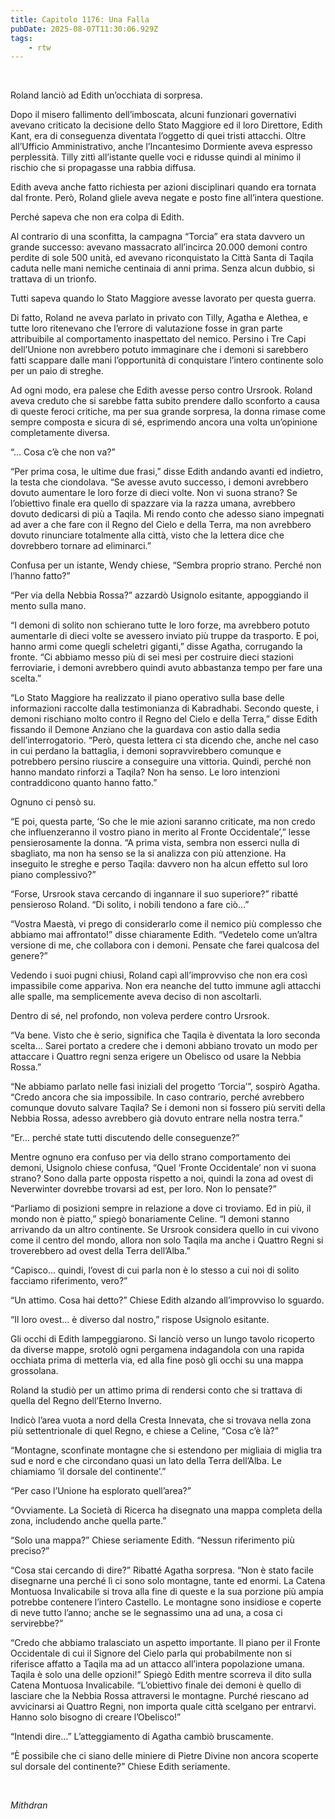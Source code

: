 ```yaml
---
title: Capitolo 1176: Una Falla
pubDate: 2025-08-07T11:30:06.929Z
tags:
    - rtw
---
```



&nbsp;


Roland lanciò ad Edith un’occhiata di sorpresa.


Dopo il misero fallimento dell’imboscata, alcuni funzionari governativi avevano criticato la decisione dello Stato Maggiore ed il loro Direttore, Edith Kant, era di conseguenza diventata l’oggetto di quei tristi attacchi. Oltre all’Ufficio Amministrativo, anche l’Incantesimo Dormiente aveva espresso perplessità. Tilly zittì all’istante quelle voci e ridusse quindi al minimo il rischio che si propagasse una rabbia diffusa.


Edith aveva anche fatto richiesta per azioni disciplinari quando era tornata dal fronte. Però, Roland gliele aveva negate e posto fine all’intera questione.


Perché sapeva che non era colpa di Edith.


Al contrario di una sconfitta, la campagna “Torcia” era stata davvero un grande successo: avevano massacrato all’incirca 20.000 demoni contro perdite di sole 500 unità, ed avevano riconquistato la Città Santa di Taqila caduta nelle mani nemiche centinaia di anni prima. Senza alcun dubbio, si trattava di un trionfo.


Tutti sapeva quando lo Stato Maggiore avesse lavorato per questa guerra.


Di fatto, Roland ne aveva parlato in privato con Tilly, Agatha e Alethea, e tutte loro ritenevano che l’errore di valutazione fosse in gran parte attribuibile al comportamento inaspettato del nemico. Persino i Tre Capi dell’Unione non avrebbero potuto immaginare che i demoni si sarebbero fatti scappare dalle mani l’opportunità di conquistare l’intero continente solo per un paio di streghe.


Ad ogni modo, era palese che Edith avesse perso contro Ursrook. Roland aveva creduto che si sarebbe fatta subito prendere dallo sconforto a causa di queste feroci critiche, ma per sua grande sorpresa, la donna rimase come sempre composta e sicura di sé, esprimendo ancora una volta un’opinione completamente diversa.


“… Cosa c’è che non va?”


“Per prima cosa, le ultime due frasi,” disse Edith andando avanti ed indietro, la testa che ciondolava. “Se avesse avuto successo, i demoni avrebbero dovuto aumentare le loro forze di dieci volte. Non vi suona strano? Se l’obiettivo finale era quello di spazzare via la razza umana, avrebbero dovuto dedicarsi di più a Taqila. Mi rendo conto che adesso siano impegnati ad aver a che fare con il Regno del Cielo e della Terra, ma non avrebbero dovuto rinunciare totalmente alla città, visto che la lettera dice che dovrebbero tornare ad eliminarci.”


Confusa per un istante, Wendy chiese, “Sembra proprio strano. Perché non l’hanno fatto?”


“Per via della Nebbia Rossa?” azzardò Usignolo esitante, appoggiando il mento sulla mano.


“I demoni di solito non schierano tutte le loro forze, ma avrebbero potuto aumentarle di dieci volte se avessero inviato più truppe da trasporto. E poi, hanno armi come quegli scheletri giganti,” disse Agatha, corrugando la fronte. “Ci abbiamo messo più di sei mesi per costruire dieci stazioni ferroviarie, i demoni avrebbero quindi avuto abbastanza tempo per fare una scelta.”


“Lo Stato Maggiore ha realizzato il piano operativo sulla base delle informazioni raccolte dalla testimonianza di Kabradhabi. Secondo queste, i demoni rischiano molto contro il Regno del Cielo e della Terra,” disse Edith fissando il Demone Anziano che la guardava con astio dalla sedia dell’interrogatorio. “Però, questa lettera ci sta dicendo che, anche nel caso in cui perdano la battaglia, i demoni sopravvirebbero comunque e potrebbero persino riuscire a conseguire una vittoria. Quindi, perché non hanno mandato rinforzi a Taqila? Non ha senso. Le loro intenzioni contraddicono quanto hanno fatto.”


Ognuno ci pensò su.


“E poi, questa parte, ‘So che le mie azioni saranno criticate, ma non credo che influenzeranno il vostro piano in merito al Fronte Occidentale’,” lesse pensierosamente la donna. “A prima vista, sembra non esserci nulla di sbagliato, ma non ha senso se la si analizza con più attenzione. Ha inseguito le streghe e perso Taqila: davvero non ha alcun effetto sul loro piano complessivo?”


“Forse, Ursrook stava cercando di ingannare il suo superiore?” ribatté pensieroso Roland. “Di solito, i nobili tendono a fare ciò…”


“Vostra Maestà, vi prego di considerarlo come il nemico più complesso che abbiamo mai affrontato!” disse chiaramente Edith. “Vedetelo come un’altra versione di me, che collabora con i demoni. Pensate che farei qualcosa del genere?”


Vedendo i suoi pugni chiusi, Roland capì all’improvviso che non era così impassibile come appariva. Non era neanche del tutto immune agli attacchi alle spalle, ma semplicemente aveva deciso di non ascoltarli.


Dentro di sé, nel profondo, non voleva perdere contro Ursrook.


“Va bene. Visto che è serio, significa che Taqila è diventata la loro seconda scelta… Sarei portato a credere che i demoni abbiano trovato un modo per attaccare i Quattro regni senza erigere un Obelisco od usare la Nebbia Rossa.”


“Ne abbiamo parlato nelle fasi iniziali del progetto ‘Torcia’”, sospirò Agatha. “Credo ancora che sia impossibile. In caso contrario, perché avrebbero comunque dovuto salvare Taqila? Se i demoni non si fossero più serviti della Nebbia Rossa, adesso avrebbero già dovuto entrare nella nostra terra.”


“Er… perché state tutti discutendo delle conseguenze?”


Mentre ognuno era confuso per via dello strano comportamento dei demoni, Usignolo chiese confusa, “Quel ‘Fronte Occidentale’ non vi suona strano? Sono dalla parte opposta rispetto a noi, quindi la zona ad ovest di Neverwinter dovrebbe trovarsi ad est, per loro. Non lo pensate?”


“Parliamo di posizioni sempre in relazione a dove ci troviamo. Ed in più, il mondo non è piatto,” spiegò bonariamente Celine. “I demoni stanno arrivando da un altro continente. Se Ursrook considera quello in cui vivono come il centro del mondo, allora non solo Taqila ma anche i Quattro Regni si troverebbero ad ovest della Terra dell’Alba.”


“Capisco… quindi, l’ovest di cui parla non è lo stesso a cui noi di solito facciamo riferimento, vero?”


“Un attimo. Cosa hai detto?” Chiese Edith alzando all’improvviso lo sguardo.


“Il loro ovest… è diverso dal nostro,” rispose Usignolo esitante.


Gli occhi di Edith lampeggiarono. Si lanciò verso un lungo tavolo ricoperto da diverse mappe, srotolò ogni pergamena indagandola con una rapida occhiata prima di metterla via, ed alla fine posò gli occhi su una mappa grossolana.


Roland la studiò per un attimo prima di rendersi conto che si trattava di quella del Regno dell’Eterno Inverno.


Indicò l’area vuota a nord della Cresta Innevata, che si trovava nella zona più settentrionale di quel Regno, e chiese a Celine, “Cosa c’è là?”


“Montagne, sconfinate montagne che si estendono per migliaia di miglia tra sud e nord e che circondano quasi un lato della Terra dell’Alba. Le chiamiamo ‘il dorsale del continente’.”


“Per caso l’Unione ha esplorato quell’area?”


“Ovviamente. La Società di Ricerca ha disegnato una mappa completa della zona, includendo anche quella parte.”


“Solo una mappa?” Chiese seriamente Edith. “Nessun riferimento più preciso?”


“Cosa stai cercando di dire?” Ribatté Agatha sorpresa. “Non è stato facile disegnarne una perché lì ci sono solo montagne, tante ed enormi. La Catena Montuosa Invalicabile si trova alla fine di queste e la sua porzione più ampia potrebbe contenere l’intero Castello. Le montagne sono insidiose e coperte di neve tutto l’anno; anche se le segnassimo una ad una, a cosa ci servirebbe?”


“Credo che abbiamo tralasciato un aspetto importante. Il piano per il Fronte Occidentale di cui il Signore del Cielo parla qui probabilmente non si riferisce affatto a Taqila ma ad un attacco all’intera popolazione umana. Taqila è solo una delle opzioni!” Spiegò Edith mentre scorreva il dito sulla Catena Montuosa Invalicabile. “L’obiettivo finale dei demoni è quello di lasciare che la Nebbia Rossa attraversi le montagne. Purché riescano ad avvicinarsi ai Quattro Regni, non importa quale città scelgano per entrarvi. Hanno solo bisogno di creare l’Obelisco!”


“Intendi dire…” L’atteggiamento di Agatha cambiò bruscamente.


“È possibile che ci siano delle miniere di Pietre Divine non ancora scoperte sul dorsale del continente?” Chiese Edith seriamente.


&nbsp;


<em>Mithdran </em>


&nbsp;


&nbsp;


&nbsp;


&nbsp;


&nbsp;


&nbsp;
                                


                                



